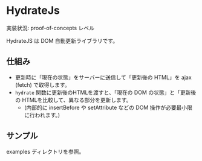 # HydrateJs

実装状況: proof-of-concepts レベル

HydrateJS は DOM 自動更新ライブラリです。

## 仕組み

- 更新時に「現在の状態」をサーバーに送信して「更新後の HTML」を ajax (fetch) で取得します。
- `hydrate` 関数に更新後のHTMLを渡すと、「現在の DOM の状態」と「更新後の HTMLを比較して、異なる部分を更新します。
    - (内部的に insertBefore や setAttribute などの DOM 操作が必要最小限に行われます。)

## サンプル

examples ディレクトリを参照。
